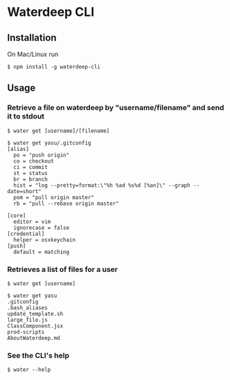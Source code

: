 # Waterdeep CLI

## Installation

On Mac/Linux run

`$ npm install -g waterdeep-cli`

## Usage

### Retrieve a file on waterdeep by "username/filename" and send it to stdout

`$ water get [username]/[filename]`

```
$ water get yasu/.gitconfig
[alias]
  po = "push origin"
  co = checkout
  ci = commit
  st = status
  br = branch
  hist = "log --pretty=format:\"%h %ad %s%d [%an]\" --graph --date=short"
  pom = "pull origin master"
  rb = "pull --rebase origin master"

[core]
  editor = vim
  ignorecase = false
[credential]
  helper = osxkeychain
[push]
  default = matching
```

### Retrieves a list of files for a user

`$ water get [username]`

```
$ water get yasu
.gitconfig
.bash_aliases
update_template.sh
large_file.js
ClassComponent.jsx
prod-scripts
AboutWaterdeep.md
```

### See the CLI's help

`$ water --help`
